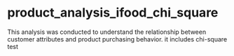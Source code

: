 # product_analysis_ifood_chi_square
This analysis was conducted to understand the relationship between customer attributes and product purchasing behavior. it includes chi-square test
